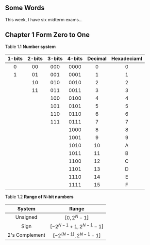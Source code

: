 ## Some Words
This week, I have six midterm exams...

## Chapter 1 Form Zero to One

Table 1.1 <b>Number system</b>

| 1-bits | 2-bits | 3-bits | 4-bits | Decimal | Hexadeciaml |
|:--------:|:--------:|:--------:|:--------:|:--------:|:--------:|
| 0 | 00 | 000 | 0000 | 0 | 0 |
| 1 | 01 | 001 | 0001 | 1 | 1 |
|   | 10 | 010 | 0010 | 2 | 2 |
|   | 11 | 011 | 0011 | 3 | 3 |
|   |    | 100 | 0100 | 4 | 4 |
|   |    | 101 | 0101 | 5 | 5 |
|   |    | 110 | 0110 | 6 | 6 |
|   |    | 111 | 0111 | 7 | 7 |
|   |    |     | 1000 | 8 | 8 |
|   |    |     | 1001 | 9 | 9 |
|   |    |     | 1010 | 10 | A |
|   |    |     | 1011 | 11 | B |
|   |    |     | 1100 | 12 | C |
|   |    |     | 1101 | 13 | D | 
|   |    |     | 1110 | 14 | E |
|   |    |     | 1111 | 15 | F |

Table 1.2 <b>Range of N-bit numbers</b>

| System | Range |
|:--:|:--:|
| Unsigned | $\left[ 0, 2^{N} - 1 \right]$ |
| Sign | $\left[ -2^{N-1} + 1, 2^{N-1} - 1 \right]$ |
| 2's Complement | $\left[ -2^{(N-1)}, 2^{N-1} - 1 \right]$ |



